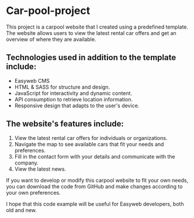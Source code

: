 # Car-pool-project

This project is a carpool website that I created using a predefined template. The website allows users to view the latest rental car offers and get an overview of where they are available.

## Technologies used in addition to the template include:

* Easyweb CMS 
* HTML & SASS for structure and design.
* JavaScript for interactivity and dynamic content.
* API consumption to retrieve location information.
* Responsive design that adapts to the user's device.

## The website's features include:

1. View the latest rental car offers for individuals or organizations.
2. Navigate the map to see available cars that fit your needs and preferences.
3. Fill in the contact form with your details and communicate with the company.
4. View the latest news.

If you want to develop or modify this carpool website to fit your own needs, you can download the code from GitHub and make changes according to your own preferences.

I hope that this code example will be useful for Easyweb developers, both old and new.
